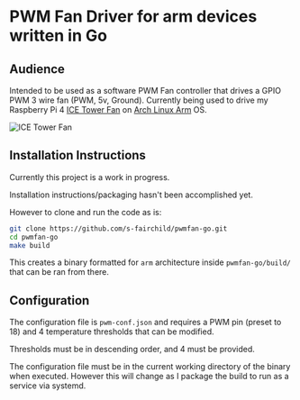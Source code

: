 # PWM Fan Driver for arm devices written in Go

## Audience

Intended to be used as a software PWM Fan controller that drives a GPIO PWM 3 wire fan (PWM, 5v, Ground).
Currently being used to drive my Raspberry Pi 4 [ICE Tower Fan](https://wiki.52pi.com/index.php?title=EP-0107) on [Arch Linux Arm](https://archlinuxarm.org/) OS.

![ICE Tower Fan](https://wiki.52pi.com/images/1/10/%E5%A1%94%E5%BC%8F%E9%A3%8E%E6%89%87-%E7%B2%BE-3.jpg)

## Installation Instructions

Currently this project is a work in progress.

Installation instructions/packaging hasn't been accomplished yet.

However to clone and run the code as is:

```bash
git clone https://github.com/s-fairchild/pwmfan-go.git
cd pwmfan-go
make build
```

This creates a binary formatted for `arm` architecture inside `pwmfan-go/build/` that can be ran from there.

## Configuration

The configuration file is `pwm-conf.json` and requires a PWM pin (preset to 18) and 4 temperature thresholds that can be modified.

Thresholds must be in descending order, and 4 must be provided.

The configuration file must be in the current working directory of the binary when executed. However this will change as I package the build to run as a service via systemd.
